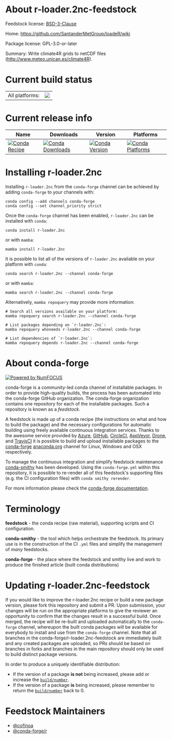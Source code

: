About r-loader.2nc-feedstock
============================

Feedstock license: [BSD-3-Clause](https://github.com/conda-forge/r-loader.2nc-feedstock/blob/main/LICENSE.txt)

Home: https://github.com/SantanderMetGroup/loadeR/wiki

Package license: GPL-3.0-or-later

Summary: Write climate4R grids to netCDF files (http://www.meteo.unican.es/climate4R).

Current build status
====================


<table><tr><td>All platforms:</td>
    <td>
      <a href="https://dev.azure.com/conda-forge/feedstock-builds/_build/latest?definitionId=16166&branchName=main">
        <img src="https://dev.azure.com/conda-forge/feedstock-builds/_apis/build/status/r-loader.2nc-feedstock?branchName=main">
      </a>
    </td>
  </tr>
</table>

Current release info
====================

| Name | Downloads | Version | Platforms |
| --- | --- | --- | --- |
| [![Conda Recipe](https://img.shields.io/badge/recipe-r--loader.2nc-green.svg)](https://anaconda.org/conda-forge/r-loader.2nc) | [![Conda Downloads](https://img.shields.io/conda/dn/conda-forge/r-loader.2nc.svg)](https://anaconda.org/conda-forge/r-loader.2nc) | [![Conda Version](https://img.shields.io/conda/vn/conda-forge/r-loader.2nc.svg)](https://anaconda.org/conda-forge/r-loader.2nc) | [![Conda Platforms](https://img.shields.io/conda/pn/conda-forge/r-loader.2nc.svg)](https://anaconda.org/conda-forge/r-loader.2nc) |

Installing r-loader.2nc
=======================

Installing `r-loader.2nc` from the `conda-forge` channel can be achieved by adding `conda-forge` to your channels with:

```
conda config --add channels conda-forge
conda config --set channel_priority strict
```

Once the `conda-forge` channel has been enabled, `r-loader.2nc` can be installed with `conda`:

```
conda install r-loader.2nc
```

or with `mamba`:

```
mamba install r-loader.2nc
```

It is possible to list all of the versions of `r-loader.2nc` available on your platform with `conda`:

```
conda search r-loader.2nc --channel conda-forge
```

or with `mamba`:

```
mamba search r-loader.2nc --channel conda-forge
```

Alternatively, `mamba repoquery` may provide more information:

```
# Search all versions available on your platform:
mamba repoquery search r-loader.2nc --channel conda-forge

# List packages depending on `r-loader.2nc`:
mamba repoquery whoneeds r-loader.2nc --channel conda-forge

# List dependencies of `r-loader.2nc`:
mamba repoquery depends r-loader.2nc --channel conda-forge
```


About conda-forge
=================

[![Powered by
NumFOCUS](https://img.shields.io/badge/powered%20by-NumFOCUS-orange.svg?style=flat&colorA=E1523D&colorB=007D8A)](https://numfocus.org)

conda-forge is a community-led conda channel of installable packages.
In order to provide high-quality builds, the process has been automated into the
conda-forge GitHub organization. The conda-forge organization contains one repository
for each of the installable packages. Such a repository is known as a *feedstock*.

A feedstock is made up of a conda recipe (the instructions on what and how to build
the package) and the necessary configurations for automatic building using freely
available continuous integration services. Thanks to the awesome service provided by
[Azure](https://azure.microsoft.com/en-us/services/devops/), [GitHub](https://github.com/),
[CircleCI](https://circleci.com/), [AppVeyor](https://www.appveyor.com/),
[Drone](https://cloud.drone.io/welcome), and [TravisCI](https://travis-ci.com/)
it is possible to build and upload installable packages to the
[conda-forge](https://anaconda.org/conda-forge) [anaconda.org](https://anaconda.org/)
channel for Linux, Windows and OSX respectively.

To manage the continuous integration and simplify feedstock maintenance
[conda-smithy](https://github.com/conda-forge/conda-smithy) has been developed.
Using the ``conda-forge.yml`` within this repository, it is possible to re-render all of
this feedstock's supporting files (e.g. the CI configuration files) with ``conda smithy rerender``.

For more information please check the [conda-forge documentation](https://conda-forge.org/docs/).

Terminology
===========

**feedstock** - the conda recipe (raw material), supporting scripts and CI configuration.

**conda-smithy** - the tool which helps orchestrate the feedstock.
                   Its primary use is in the construction of the CI ``.yml`` files
                   and simplify the management of *many* feedstocks.

**conda-forge** - the place where the feedstock and smithy live and work to
                  produce the finished article (built conda distributions)


Updating r-loader.2nc-feedstock
===============================

If you would like to improve the r-loader.2nc recipe or build a new
package version, please fork this repository and submit a PR. Upon submission,
your changes will be run on the appropriate platforms to give the reviewer an
opportunity to confirm that the changes result in a successful build. Once
merged, the recipe will be re-built and uploaded automatically to the
`conda-forge` channel, whereupon the built conda packages will be available for
everybody to install and use from the `conda-forge` channel.
Note that all branches in the conda-forge/r-loader.2nc-feedstock are
immediately built and any created packages are uploaded, so PRs should be based
on branches in forks and branches in the main repository should only be used to
build distinct package versions.

In order to produce a uniquely identifiable distribution:
 * If the version of a package **is not** being increased, please add or increase
   the [``build/number``](https://docs.conda.io/projects/conda-build/en/latest/resources/define-metadata.html#build-number-and-string).
 * If the version of a package **is** being increased, please remember to return
   the [``build/number``](https://docs.conda.io/projects/conda-build/en/latest/resources/define-metadata.html#build-number-and-string)
   back to 0.

Feedstock Maintainers
=====================

* [@cofinoa](https://github.com/cofinoa/)
* [@conda-forge/r](https://github.com/conda-forge/r/)

